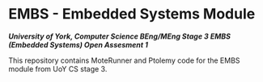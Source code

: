 # EMBS - Embedded Systems Module
***University of York, Computer Science BEng/MEng Stage 3 EMBS (Embedded Systems) Open Assesment 1***

This repository contains MoteRunner and Ptolemy code for the EMBS module from UoY CS stage 3.

